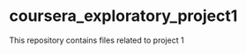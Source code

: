 coursera_exploratory_project1
=============================

This repository contains files related to project 1
